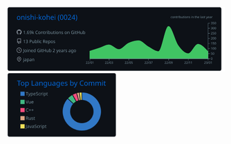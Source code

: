 
<p align="left"> 
  <img alt="github profile details" height="150px" src="./profile-summary-card-output/github_dark/0-profile-details.svg" />
  <img alt="Most commit language" height="150px" src="./profile-summary-card-output/github_dark/2-most-commit-language.svg" />
</p>



